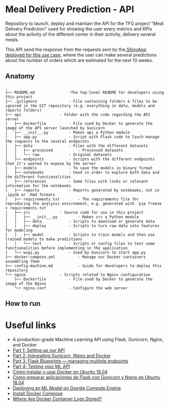 # Meal Delivery Prediction - API

Repository to launch, deploy and maintain the API for the TFG project "Meal Delivery Prediction" used for showing the user every metrics and KPIs about the activity of the different center in their activity, delivery several meals. 

This API send the response from the requests sent by the[ ShinyApp deployed for this use case](https://github.com/sergiobemar/tfg-sb-meal-delivery-prediction), where the user can make several predictions about the number of orders which are estimated for the next 10 weeks.

## Anatomy

```
.
├── README.md				-The top-level README for developers using this project
├── .gitignore				- File containing folders & files to be ignored in the GIT repository (e.g. everything in data, models and reports folders)
├── api					- Folder with the code regarding the API server
│   ├── Dockerfile			- File used by Docker to generate the image of the API server launched by Gunicorn
│   ├── __init__.py			- Makes api a Python module
│   ├── app.py				- Script with Flask code to lauch manage the requests to the several endpoints
│   ├── data				- Files with the different datasets
│   │   ├── processed			- Processed datasets
│   │   └── raw				- Original datasets
│   ├── endpoints			- Scripts with the different endpoints that it's wanted to expose by the server
│   ├── models				- To save the models in binary format
│   ├── notebooks			- Used in order to explore both data and the different functionalities
│   ├── references			- Some files with links or relevant information for the notebooks
│   ├── reports				- Reports generated by notebooks, not in .ipynb or .Rmd formats
│   ├── requirements.txt		- The requirements file for reproducing the analysis environment, e.g. generated with `pip freeze > requirements.txt`
│   ├── src				- Source code for use in this project
│   │   ├── __init__.py			- Makes src a Python module
│   │   ├── data			- Scripts to download or generate data
│   │   ├── deploy			- Scripts to turn raw data into features for modeling
│   │   ├── model			- Scripts to train models and then use trained models to make predictions
│   │   └── test			- Scripts or config files to test some functionalities before implementing in the application
│   └── wsgi.py				- Used by Gunicorn to start app.py
├── docker-compose.yml			- Manage our Docker containers assembling them
├── config-machine.md			- Guide for developers to deploy this repository
└── nginx				- Scripts related to Nginx configuration
    ├── Dockerfile			- File used by Docker to generate the image of the Nginx 
    └── nginx.conf			- Configure the web server
```



## How to run

# Useful links
+ A production-grade Machine Learning API using Flask, Gunicorn, Nginx, and Docker
 + [Part 1: Setting up our API](https://medium.com/technonerds/a-production-grade-machine-learning-api-using-flask-gunicorn-nginx-and-docker-part-1-49927238befb)
 + [Part 2: Integrating Gunicorn, Nginx and Docker](https://medium.com/technonerds/a-production-grade-machine-learning-api-using-flask-gunicorn-nginx-and-docker-part-2-c69629199037)
 + [Part 3: Flask Blueprints — managing multiple endpoints](https://medium.com/technonerds/a-production-grade-machine-learning-api-using-flask-gunicorn-nginx-and-docker-part-3-flask-30c881a65655)
 + [Part 4: Testing your ML API](https://medium.com/technonerds/a-production-grade-machine-learning-api-using-flask-gunicorn-nginx-and-docker-part-4-unit-c31a92544fd6)
+ [Cómo instalar y usar Docker en Ubuntu 18.04](https://www.digitalocean.com/community/tutorials/como-instalar-y-usar-docker-en-ubuntu-18-04-1-es)
+ [Cómo preparar aplicaciones de Flask con Gunicorn y Nginx en Ubuntu 18.04](https://www.digitalocean.com/community/tutorials/como-preparar-aplicaciones-de-flask-con-gunicorn-y-nginx-en-ubuntu-18-04-es)
+ [Deploying an ML Model on Google Compute Engine](https://towardsdatascience.com/deploying-a-custom-ml-prediction-service-on-google-cloud-ae3be7e6d38f)
+ [Install Docker Compose](https://docs.docker.com/compose/install/)
+ [Where Are Docker Container Logs Stored?](https://sematext.com/blog/docker-logs-location/#:~:text=First%20of%20all%2C%20to%20list,use%20the%20docker%20ps%20command.&text=Then%2C%20with%20the%20docker%20logs,logs%20for%20a%20particular%20container.&text=Most%20of%20the%20time%20you,the%20last%20few%20logs%20lines.)